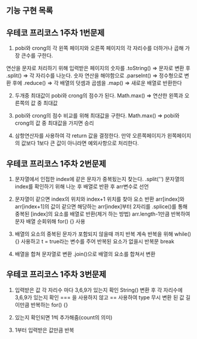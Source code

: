 ## 기능 구현 목록
## 우테코 프리코스 1주차 1번문제

1. pobi와 crong의 각 왼쪽 페이지와 오른쪽 페이지의
각 자리수를 더하거나 곱해 가장 큰수를 구한다.

연산을 문자로 처리하기 위해 입력받은 페이지의 숫자를
.toString() => 문자로 변환 후
.split() => 각 자리수를 나눈다.
숫자 연산을 해야함으로
.parseInt() => 정수형으로 변환 후에
.reduce() => 각 배열의 덧셈과 곱셈을
.map() => 새로운 배열로 반환한다

2. 두개중 최대값이 pobi와 crong의 점수가 된다.
Math.max() =>  연산한 왼쪽과 오른쪽의 값 중 최대값

3. pobi와 crong의 점수 비교를 위해 최대값을 구한다.
Math.max() => pobi와 crong의 값 중 최대값을 가지면 승리

4. 삼항연산자를 사용하여 각 return 값을 결정한다.
만약 오른쪽페이지가 왼쪽페이지의 값보다 1보다 큰 값이 아니라면 예외사항으로 처리한다.

## 우테코 프리코스 1주차 2번문제

1. 문자열에서 인접한 index에 같은 문자가 중복됬는지 찾는다.
.split('') 문자열의 index를 확인하기 위해 나눈 후 배열로 반환 후 arr변수로 선언

2. 문자열이 같으면 index의 위치와 index+1 위치를 찾아 요소 반환
arr[index]와 arr[index+1]의 값이 같으면 해당하는 arr[index]부터 2자리를
.splice()를 통해 중복된 [index]의 요소를 배열로 반환(제거 하는 방법)
arr.length-1만큼 반복하여 문자 배열 순회위해 for() {} 사용

3. 배열의 요소의 중복된 문자가 포함되지 않을때 까지 반복
계속 반복을 위해 while() {} 사용하고
t = true라는 변수를 주어 반복된 요소가 없을시 반복문 break

4. 배열을 합쳐 문자열로 변환
.join()으로 배열의 요소를 합쳐서 변환

## 우테코 프리코스 1주차 3번문제

1. 입력받은 값 각 자리수 마다 3,6,9가 있는지 확인
String() 변환 후 각 자리수에 3,6,9가 있는지 확인
=== 을 사용하지 않고 == 사용하여 type 무시
변환 된 값 길이만큼 반복하는 for() {}

2. 있는지 확인되면 1씩 추가해줌(count의 의미)

3. 1부터 입력받은 값만큼 반복